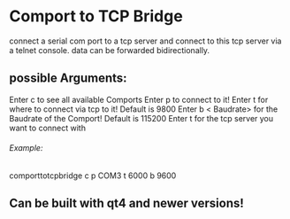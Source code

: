 Comport to TCP Bridge
======================
connect a serial com port to a tcp server and connect to this tcp server via a telnet console.
data can be forwarded bidirectionally.

possible Arguments:
-------------------
Enter c to see all available Comports
Enter p <comport> to connect to it!
Enter t <port> for where to connect via tcp to it! Default is 9800
Enter b < Baudrate> for the Baudrate of the Comport! Default is 115200
Enter t <ipaddress> for the tcp server you want to connect with

###### Example:
comporttotcpbridge c p COM3 t 6000 b 9600


Can be built with qt4 and newer versions!
------------------------------------------
